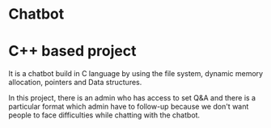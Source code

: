 # Chatbot
 
# C++ based project
It is a chatbot build in C language by using the file system, dynamic memory allocation, pointers and Data structures.

In this project, there is an admin who has access to set Q&A and there is a particular format which admin have to follow-up because we don't want people to face difficulties while chatting with the chatbot.

